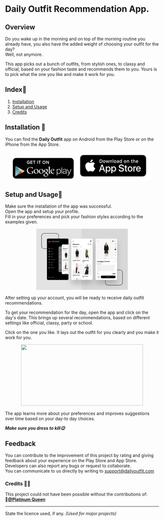 # Daily Outfit Recommendation App.

## Overview 
Do you wake up in the morning and on top of the morning routine you already have, you also have the added weight of choosing your outfit for the day?  
Well, not anymore.   

This app picks out a bunch of outfits, from stylish ones, to classy and official, based on your fashion taste and recommends them to you. Yours is to pick what the one you like and make it work for you.

## Index📃
1. [Installation](#installation)
2. [Setup and Usage](#setup-and-usage)
3. [Credits](#credits-🙏🏽)

## Installation 📲
You can find the **Daily Outfit** app on Android from the Play Store or on the iPhone from the App Store.  
<center><a href="#"><img src="images/playstore-logo.png" width="200"></a>  
<a href="#"><img src="images/appstore-logo.png" width="250"></a></center>  


## Setup and Usage🤳
Make sure the installation of the app was successful.  
Open the app and setup your profile.   
Fill in your preferences and pick your fashion styles according to the examples given.

<center><img src="images/fashion-app.png" width=300 height=200 ></center>

After setting up your account, you will be ready to receive daily outfit recommendations.  

To get your recommendation for the day, open the app and click on the day's date. This brings up several recommendations, based on different settings like official, classy, party or school.  

Click on the one you like. It lays out the outfit for you clearly and you make it work for you.

<center><a href="https://www.hellofashionblog.com" title="Hello Fashion Blog" ><img src="https://www.hellofashionblog.com/wp-content/uploads/2014/10/contact.jpg" width="400" height="200"></a></center>  

The app learns more about your preferences and improves suggestions over time based on your day-to day choices.  

***Make sure you dress to kill😉***

## Feedback
You can contribute to the improvement of this project by rating and giving feedback about your experience on the Play Store and App Store.  
Developers can also report any bugs or request to collaborate.  
You can communicate to us directly by writing to <support@dailyoutfit.com>

### Credits 🙏🏽
This project could not have been possible without the contributions of:  
**🙂[@Platinum Queen](https://github.com/buyekeobare)**


___
State the licence used, if any. *(Used for major projects)*
